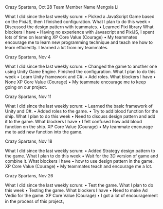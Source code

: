 Crazy Spartans, Oct 28
Team Member Name
Mengxia Li

What I did since the last weekly scrum:
•	Picked a JavaScript Game based on the PixiJS, then I finished configuration.
What I plan to do this week
•	Discussed the design pattern with teammates.
•	Learned Pixi library
What blockers I have
•	Having no experience with Javascript and PixiJS, I spent lots of time on learning
XP Core Value (Courage)
•	My teammates encourage me to learn new programming technique and teach me how to learn efficiently. I learned a lot from my teammates.


Crazy Spartans, Nov 4

What I did since the last weekly scrum:
•	Changed the game to another one using Unity Game Engine. Finished the configuration.
What I plan to do this week
•	Learn Unity framework and C#.
•	Add roles.
What blockers I have
•	None
XP Core Value (Courage)
•	My teammate encourage me to keep going on our project.

Crazy Spartans, Nov 11

What I did since the last weekly scrum:
•	Learned the basic framework of Unity and C#.
•	Added roles to the game.
•	Try to add blood function for the ship.
What I plan to do this week
•	Need to discuss design pattern and add it to the game.
What blockers I have
•	I felt confused how add blood function on the ship.
XP Core Value (Courage)
•	My teammate encourage me to add new function into the game.

Crazy Spartans, Nov 18

What I did since the last weekly scrum:
•	Added Strategy design pattern to the game.
What I plan to do this week
•	Wait for the 3D version of game and combine it.
What blockers I have
•	how to use design pattern in the game.
XP Core Value (Courage)
•	My teammates teach and encourage me a lot. 

Crazy Spartans, Nov 26

What I did since the last weekly scrum:
•	Test the game.
What I plan to do this week
•	Testing the game.
What blockers I have
•	Need to make Ad Vedio for the game.
XP Core Value (Courage)
•	I got a lot of encouragement in the process of this project。

